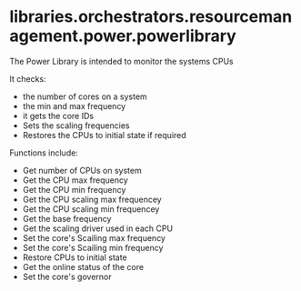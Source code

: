 # libraries.orchestrators.resourcemanagement.power.powerlibrary
The Power Library is intended to monitor the systems CPUs

It checks: 
* the number of cores on a system
* the min and max frequency
* it gets the core IDs
* Sets the scaling frequencies
* Restores the CPUs to initial state if required

Functions include:
* Get number of CPUs on system
* Get the CPU max frequency
* Get the CPU min frequency
* Get the CPU scaling max frequencey
* Get the CPU scaling min frequencey
* Get the base frequency
* Get the scaling driver used in each CPU
* Set the core's Scailing max frequency
* Set the core's Scailing min frequency
* Restore CPUs to initial state
* Get the online status of the core
* Set the core's governor

